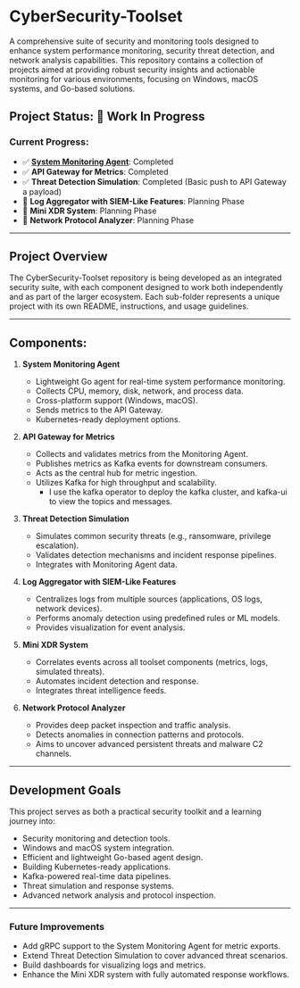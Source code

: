 # CyberSecurity-Toolset

A comprehensive suite of security and monitoring tools designed to enhance system performance monitoring, security threat detection, and network analysis capabilities. This repository contains a collection of projects aimed at providing robust security insights and actionable monitoring for various environments, focusing on Windows, macOS systems, and Go-based solutions.

## Project Status: 🚧 Work In Progress

### Current Progress:

- ✅ **[System Monitoring Agent](./system-monitoring-agent/)**: Completed
- ✅ **API Gateway for Metrics**: Completed
- ✅ **Threat Detection Simulation**: Completed (Basic push to API Gateway a payload)
- 📝 **Log Aggregator with SIEM-Like Features**: Planning Phase
- 📝 **Mini XDR System**: Planning Phase
- 📝 **Network Protocol Analyzer**: Planning Phase

---

## Project Overview

The CyberSecurity-Toolset repository is being developed as an integrated security suite, with each component designed to work both independently and as part of the larger ecosystem. Each sub-folder represents a unique project with its own README, instructions, and usage guidelines.

---

## Components:

1. **System Monitoring Agent**

   - Lightweight Go agent for real-time system performance monitoring.
   - Collects CPU, memory, disk, network, and process data.
   - Cross-platform support (Windows, macOS).
   - Sends metrics to the API Gateway.
   - Kubernetes-ready deployment options.

2. **API Gateway for Metrics**

   - Collects and validates metrics from the Monitoring Agent.
   - Publishes metrics as Kafka events for downstream consumers.
   - Acts as the central hub for metric ingestion.
   - Utilizes Kafka for high throughput and scalability.
     - I use the kafka operator to deploy the kafka cluster, and kafka-ui to view the topics and messages.

3. **Threat Detection Simulation**

   - Simulates common security threats (e.g., ransomware, privilege escalation).
   - Validates detection mechanisms and incident response pipelines.
   - Integrates with Monitoring Agent data.

4. **Log Aggregator with SIEM-Like Features**

   - Centralizes logs from multiple sources (applications, OS logs, network devices).
   - Performs anomaly detection using predefined rules or ML models.
   - Provides visualization for event analysis.

5. **Mini XDR System**

   - Correlates events across all toolset components (metrics, logs, simulated threats).
   - Automates incident detection and response.
   - Integrates threat intelligence feeds.

6. **Network Protocol Analyzer**
   - Provides deep packet inspection and traffic analysis.
   - Detects anomalies in connection patterns and protocols.
   - Aims to uncover advanced persistent threats and malware C2 channels.

---

## Development Goals

This project serves as both a practical security toolkit and a learning journey into:

- Security monitoring and detection tools.
- Windows and macOS system integration.
- Efficient and lightweight Go-based agent design.
- Building Kubernetes-ready applications.
- Kafka-powered real-time data pipelines.
- Threat simulation and response systems.
- Advanced network analysis and protocol inspection.

---

### Future Improvements

- Add gRPC support to the System Monitoring Agent for metric exports.
- Extend Threat Detection Simulation to cover advanced threat scenarios.
- Build dashboards for visualizing logs and metrics.
- Enhance the Mini XDR system with fully automated response workflows.
